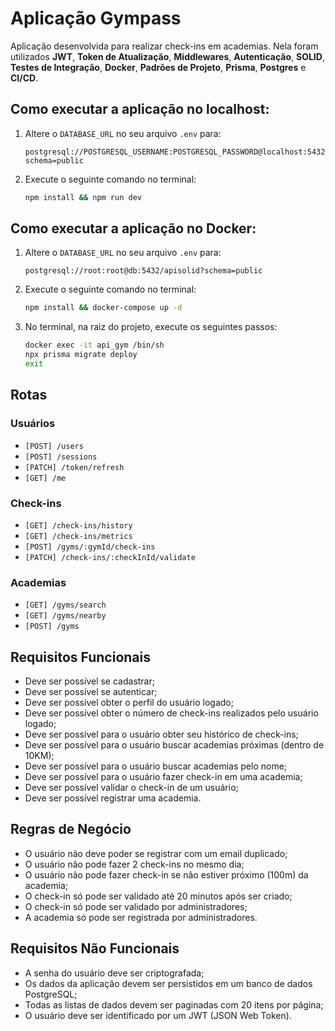 
# Aplicação Gympass

Aplicação desenvolvida para realizar check-ins em academias. Nela foram utilizados **JWT**, **Token de Atualização**, **Middlewares**, **Autenticação**, **SOLID**, **Testes de Integração**, **Docker**, **Padrões de Projeto**, **Prisma**, **Postgres** e **CI/CD**.

## Como executar a aplicação no localhost:

1. Altere o `DATABASE_URL` no seu arquivo `.env` para:

   ```plaintext
   postgresql://POSTGRESQL_USERNAME:POSTGRESQL_PASSWORD@localhost:5432/apisolid?schema=public
   ```

2. Execute o seguinte comando no terminal:

   ```bash
   npm install && npm run dev
   ```

## Como executar a aplicação no Docker:

1. Altere o `DATABASE_URL` no seu arquivo `.env` para:

   ```plaintext
   postgresql://root:root@db:5432/apisolid?schema=public
   ```

2. Execute o seguinte comando no terminal:

   ```bash
   npm install && docker-compose up -d
   ```

3. No terminal, na raiz do projeto, execute os seguintes passos:

   ```bash
   docker exec -it api_gym /bin/sh
   npx prisma migrate deploy
   exit
   ```

## Rotas

### Usuários

- `[POST] /users`
- `[POST] /sessions`
- `[PATCH] /token/refresh`
- `[GET] /me`

### Check-ins

- `[GET] /check-ins/history`
- `[GET] /check-ins/metrics`
- `[POST] /gyms/:gymId/check-ins`
- `[PATCH] /check-ins/:checkInId/validate`

### Academias

- `[GET] /gyms/search`
- `[GET] /gyms/nearby`
- `[POST] /gyms`

## Requisitos Funcionais

- Deve ser possível se cadastrar;
- Deve ser possível se autenticar;
- Deve ser possível obter o perfil do usuário logado;
- Deve ser possível obter o número de check-ins realizados pelo usuário logado;
- Deve ser possível para o usuário obter seu histórico de check-ins;
- Deve ser possível para o usuário buscar academias próximas (dentro de 10KM);
- Deve ser possível para o usuário buscar academias pelo nome;
- Deve ser possível para o usuário fazer check-in em uma academia;
- Deve ser possível validar o check-in de um usuário;
- Deve ser possível registrar uma academia.

## Regras de Negócio

- O usuário não deve poder se registrar com um email duplicado;
- O usuário não pode fazer 2 check-ins no mesmo dia;
- O usuário não pode fazer check-in se não estiver próximo (100m) da academia;
- O check-in só pode ser validado até 20 minutos após ser criado;
- O check-in só pode ser validado por administradores;
- A academia só pode ser registrada por administradores.

## Requisitos Não Funcionais

- A senha do usuário deve ser criptografada;
- Os dados da aplicação devem ser persistidos em um banco de dados PostgreSQL;
- Todas as listas de dados devem ser paginadas com 20 itens por página;
- O usuário deve ser identificado por um JWT (JSON Web Token).
```